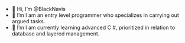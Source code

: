 - 👋 Hi, I’m @BlackNavis
- 👀 I’m I am an entry level programmer who specializes in carrying out argued tasks.
- 🌱 I’m I am currently learning advanced C #, prioritized in relation to database and layered management.

<!---
BlackNavis/BlackNavis is a ✨ special ✨ repository because its `README.md` (this file) appears on your GitHub profile.
You can click the Preview link to take a look at your changes.
--->
